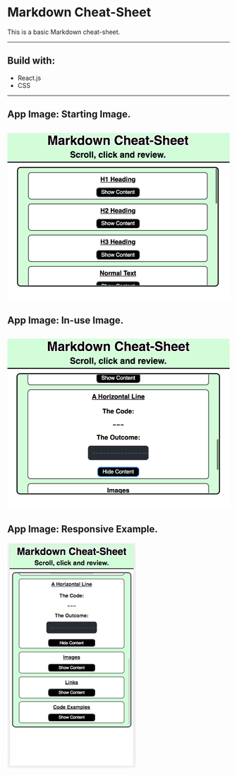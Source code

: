 # Markdown Cheat-Sheet

This is a basic Markdown cheat-sheet.

---
## Build with:
* React.js
* CSS
---
## App Image: Starting Image.
![Starter View](readme_images/readme_app_pic_1.png)
---
## App Image: In-use Image.
![In-use View](readme_images/readme_app_pic_2.png)
---
## App Image: Responsive Example.
![Responsive Example](readme_images/readme_app_pic_3.png)
